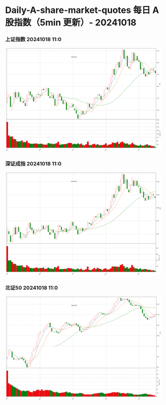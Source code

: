 
# Daily-A-share-market-quotes 每日 A 股指数（5min 更新）- 20241018

### 上证指数 20241018 11:0
![](./fig/2024/10/20241018-sh000001.png)

### 深证成指 20241018 11:0
![](./fig/2024/10/20241018-sz399001.png)

### 北证50 20241018 11:0
![](./fig/2024/10/20241018-bj899050.png)
